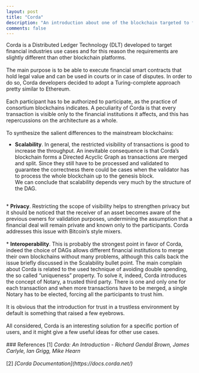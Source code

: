 ```yaml
---
layout: post
title: "Corda"
description: "An introduction about one of the blockchain targeted to finance applications"
comments: false
---
```


Corda is a Distributed Ledger Technology (DLT) developed to target financial industries use cases and for this reason the requirements are slightly different than other blockchain platforms.<br>
<br>
The main purpose is to be able to execute financial smart contracts that hold legal value and can be used in courts or in case of disputes. In order to do so, Corda developers decided to adopt a Turing-complete approach pretty similar to Ethereum.<br>
<br>
Each participant has to be authorized to participate, as the practice of consortium blockchains
indicates. A peculiarity of Corda is that every transaction is visible only to the financial institutions it affects, and this has repercussions on the architecture as a whole. <br>
<br>
To synthesize the salient differences to the mainstream blockchains:
* <strong>Scalability</strong>. In general, the restricted visibility of transactions is good to increase the throughput. An inevitable consequence is that Corda’s blockchain forms a Directed Acyclic Graph as transactions are merged and split. Since they still have to be processed and validated to guarantee the correctness there could be cases when the validator has to process the whole blockchain up to the genesis block. <br>
We can conclude that scalability depends very much by the structure of the DAG. <br>
<br>
* <strong>Privacy</strong>. Restricting the scope of visibility helps to strengthen privacy but it should be
noticed that the receiver of an asset becomes aware of the previous owners for validation
purposes, undermining the assumption that a financial deal will remain private and known
only to the participants. Corda addresses this issue with Bitcoin’s style mixers.<br>
<br>
* <strong>Interoperability</strong>. This is probably the strongest point in favor of Corda, indeed the choice of
DAGs allows different financial institutions to merge their own blockchains without many
problems, although this calls back the issue briefly discussed in the Scalability bullet point.
The main complain about Corda is related to the used technique of avoiding double spending, the
so called “uniqueness” property.
To solve it, indeed, Corda introduces the concept of Notary, a trusted third party. There is one and
only one for each transaction and when more transactions have to be merged, a single Notary has
to be elected, forcing all the participants to trust him. <br>
<br>
It is obvious that the introduction for trust in a trustless environment by default is something that raised a few eyebrows.<br>
<br>
All considered, Corda is an interesting solution for a specific portion of users, and it might give a few useful ideas for other use cases.<br>
<br>
### References 
[1] <i>Corda: An Introduction - Richard Gendal Brown, James Carlyle, Ian Grigg, Mike Hearn</i><br>
<br>
[2]<i> [Corda Documentation](https://docs.corda.net/)</i><br>
<br>


